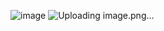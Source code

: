 ![image](https://github.com/user-attachments/assets/4be80f7c-baf1-4686-8e5a-f83e3090316d)
![Uploading image.png…]()
